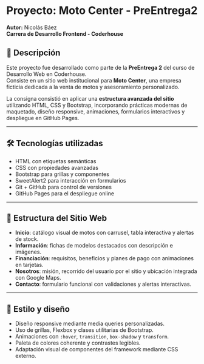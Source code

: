 # Proyecto: Moto Center - PreEntrega2  
**Autor:** Nicolás Báez  
**Carrera de Desarrollo Frontend - Coderhouse**

## 📌 Descripción
Este proyecto fue desarrollado como parte de la **PreEntrega 2** del curso de Desarrollo Web en Coderhouse.  
Consiste en un sitio web institucional para **Moto Center**, una empresa ficticia dedicada a la venta de motos y asesoramiento personalizado.

La consigna consistió en aplicar una **estructura avanzada del sitio** utilizando HTML, CSS y Bootstrap, incorporando prácticas modernas de maquetado, diseño responsive, animaciones, formularios interactivos y despliegue en GitHub Pages.

---

## 🛠️ Tecnologías utilizadas
- HTML con etiquetas semánticas
- CSS con propiedades avanzadas
- Bootstrap para grillas y componentes
- SweetAlert2 para interacción en formularios
- Git + GitHub para control de versiones
- GitHub Pages para el despliegue online

---

## 🧱 Estructura del Sitio Web

- **Inicio**: catálogo visual de motos con carrusel, tabla interactiva y alertas de stock.
- **Información**: fichas de modelos destacados con descripción e imágenes.
- **Financiación**: requisitos, beneficios y planes de pago con animaciones en tarjetas.
- **Nosotros**: misión, recorrido del usuario por el sitio y ubicación integrada con Google Maps.
- **Contacto**: formulario funcional con validaciones y alertas interactivas.

---

## 🎨 Estilo y diseño
- Diseño responsive mediante media queries personalizadas.
- Uso de grillas, Flexbox y clases utilitarias de Bootstrap.
- Animaciones con `:hover`, `transition`, `box-shadow` y `transform`.
- Paleta de colores coherente y contrastes legibles.
- Adaptación visual de componentes del framework mediante CSS externo.
